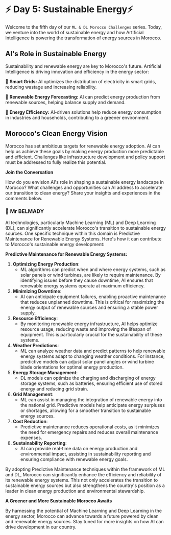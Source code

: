 # **⚡ Day 5: Sustainable Energy⚡**

Welcome to the fifth day of our ``ML & DL Morocco Challenges`` series. Today, we venture into the world of sustainable energy and how Artificial Intelligence is powering the transformation of energy sources in Morocco.

## **AI's Role in Sustainable Energy**

Sustainability and renewable energy are key to Morocco's future. Artificial Intelligence is driving innovation and efficiency in the energy sector:

🔹 **Smart Grids:** AI optimizes the distribution of electricity in smart grids, reducing wastage and increasing reliability.

🔹 **Renewable Energy Forecasting:** AI can predict energy production from renewable sources, helping balance supply and demand.

🔹 **Energy Efficiency:** AI-driven solutions help reduce energy consumption in industries and households, contributing to a greener environment.

## **Morocco's Clean Energy Vision**

Morocco has set ambitious targets for renewable energy adoption. AI can help us achieve these goals by making energy production more predictable and efficient. Challenges like infrastructure development and policy support must be addressed to fully realize this potential.

<!-- 🌟 **[Explore How AI is Leading the Sustainable Energy Transformation in Morocco](https://thinkable-expert-c75.notion.site/Day-5-Sustainable-Energy-Transformation-dc6de38103e94634a0245a806fa92b9c?pvs=4)** 🌟 -->

**Join the Conversation**

How do you envision AI's role in shaping a sustainable energy landscape in Morocco? What challenges and opportunities can AI address to accelerate our transition to clean energy? Share your insights and experiences in the comments below.

### 🧠 **Mr BELMADY**

AI technologies, particularly Machine Learning (ML) and Deep Learning (DL), can significantly accelerate Morocco's transition to sustainable energy sources. One specific technique within this domain is Predictive Maintenance for Renewable Energy Systems. Here's how it can contribute to Morocco's sustainable energy development:

**Predictive Maintenance for Renewable Energy Systems:**

1. **Optimizing Energy Production**:
    - ML algorithms can predict when and where energy systems, such as solar panels or wind turbines, are likely to require maintenance. By identifying issues before they cause downtime, AI ensures that renewable energy systems operate at maximum efficiency.
2. **Minimizing Downtime**:
    - AI can anticipate equipment failures, enabling proactive maintenance that reduces unplanned downtime. This is critical for maximizing the energy output of renewable sources and ensuring a stable power supply.
3. **Resource Efficiency**:
    - By monitoring renewable energy infrastructure, AI helps optimize resource usage, reducing waste and improving the lifespan of equipment. This is particularly crucial for the sustainability of these systems.
4. **Weather Predictions**:
    - ML can analyze weather data and predict patterns to help renewable energy systems adapt to changing weather conditions. For instance, predictive models can adjust solar panel angles or wind turbine blade orientations for optimal energy production.
5. **Energy Storage Management**:
    - DL models can optimize the charging and discharging of energy storage systems, such as batteries, ensuring efficient use of stored energy and reducing grid strain.
6. **Grid Management**:
    - ML can assist in managing the integration of renewable energy into the national grid. Predictive models help anticipate energy surpluses or shortages, allowing for a smoother transition to sustainable energy sources.
7. **Cost Reduction**:
    - Predictive maintenance reduces operational costs, as it minimizes the need for emergency repairs and reduces overall maintenance expenses.
8. **Sustainability Reporting**:
    - AI can provide real-time data on energy production and environmental impact, assisting in sustainability reporting and ensuring compliance with renewable energy goals.

By adopting Predictive Maintenance techniques within the framework of ML and DL, Morocco can significantly enhance the efficiency and reliability of its renewable energy systems. This not only accelerates the transition to sustainable energy sources but also strengthens the country's position as a leader in clean energy production and environmental stewardship.

**A Greener and More Sustainable Morocco Awaits**

By harnessing the potential of Machine Learning and Deep Learning in the energy sector, Morocco can advance towards a future powered by clean and renewable energy sources. Stay tuned for more insights on how AI can drive development in our country.